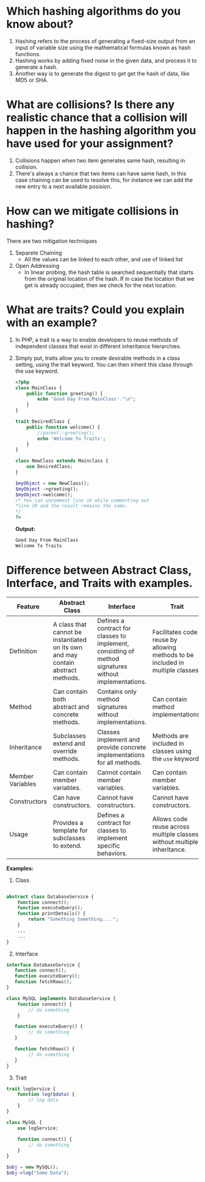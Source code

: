 # Which hashing algorithms do you know about?
1. Hashing refers to the process of generating a fixed-size output from an input of variable size using the mathematical formulas known as hash functions. 
2. Hashing works by adding fixed noise in the given data, and process it to generate a hash.
3. Another way is to generate the digest to get get the hash of data, like MD5 or SHA.

# What are collisions? Is there any realistic chance that a collision will happen in the hashing algorithm you have used for your assignment?
1. Collisions happen when two item generates same hash, resulting in collision.
2. There's always a chance that two items can have same hash, in this case chaining can be used to resolve this, for instance we can add the new entry to a next available posision.


# How can we mitigate collisions in hashing?
There are two mitigation techniques
1. Separete Chaining
    - All the values can be linked to each other, and use of linked list
2. Open Addressing
    - In linear probing, the hash table is searched sequentially that starts from the original location of the hash. If in case the location that we get is already occupied, then we check for the next location. 


# What are traits? Could you explain with an example?
1. In PHP, a trait is a way to enable developers to reuse methods of independent classes that exist in different inheritance hierarchies.

2. Simply put, traits allow you to create desirable methods in a class setting, using the trait keyword. You can then inherit this class through the use keyword.
    ```php
    <?php
    class MainClass {
        public function greeting() {
            echo 'Good Day From MainClass'."\n";
        }
    }

    trait DesiredClass {
        public function welcome() {
            //parent::greeting();
            echo 'Welcome To Traits';
        }
    }

    class NewClass extends Mainclass {
        use DesiredClass;
    }

    $myObject = new NewClass();
    $myObject ->greeting();
    $myObject->welcome();
    /* You can uncomment line 10 while commenting out 
    *line 20 and the result remains the same.
    */
    ?>
    ```

    **Output:**
    ```bash
    Good Day From MainClass
    Welcome To Traits
    ```

# Difference between Abstract Class, Interface, and Traits with examples.


| Feature        | Abstract Class                | Interface                     | Trait                         |
|----------------|-------------------------------|-------------------------------|-------------------------------|
| Definition     | A class that cannot be instantiated on its own and may contain abstract methods. | Defines a contract for classes to implement, consisting of method signatures without implementations. | Facilitates code reuse by allowing methods to be included in multiple classes. |
| Method         | Can contain both abstract and concrete methods. | Contains only method signatures without implementations. | Can contain method implementations. |
| Inheritance    | Subclasses extend and override methods. | Classes implement and provide concrete implementations for all methods. | Methods are included in classes using the `use` keyword. |
| Member Variables | Can contain member variables.   | Cannot contain member variables. | Can contain member variables. |
| Constructors   | Can have constructors.         | Cannot have constructors.       | Cannot have constructors.     |
| Usage          | Provides a template for subclasses to extend. | Defines a contract for classes to implement specific behaviors. | Allows code reuse across multiple classes without multiple inheritance. |

**Examples:**

1. Class 
```php

abstract class DatabaseService {
    function connect();
    function executeQuery();
    function printDetails() {
        return "Something Something....";
    }
    ...
    ...
}

```

2. Interface
```php
interface DatabaseService {
   function connect();
   function executeQuery();
   function fetchRows(); 
}

class MySQL implements DatabaseService {
    function connect() {
        // do something
    }

   function executeQuery() {
        // do something
   }

   function fetchRows() {
        // do something
   }
}
```

3. Trait
```php
trait logService {
    function log($data) {
        // log data
    }
}

class MySQL {
    use logService;

    function connect() {
        // do something
    }
}

$obj = new MySQL();
$obj->log("Some Data");
```